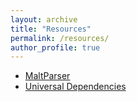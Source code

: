 ```yaml
---
layout: archive
title: "Resources"
permalink: /resources/
author_profile: true
---
```


* [MaltParser](https://maltparser.org)
* [Universal Dependencies](https://universaldependencies.org)

